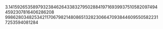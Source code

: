 3.141592653589793238462643383279502884197169399375105820974944592307816406286208
9986280348253421170679821480865132823066470938446095505822317253594081284